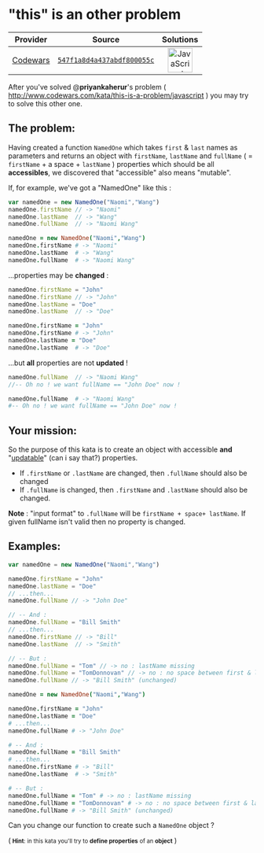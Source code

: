 [_metadata_:generated]: - "true"

# "this" is an other problem

<!-- INFO TABLE BEGIN -->

| Provider                                        | Source                                                                               | Solutions                                                                                                                                                    |
| :---------------------------------------------: | :----------------------------------------------------------------------------------: | :----------------------------------------------------------------------------------------------------------------------------------------------------------: |
| [Codewars](../../../docs/providers/Codewars.md) | [`547f1a8d4a437abdf800055c`](https://www.codewars.com/kata/547f1a8d4a437abdf800055c) | [<img src="https://res.cloudinary.com/rascaltwo/image/upload/v1631924076/javascript_ehszr7.svg" alt="JavaScript" title="JavaScript" width="50" />](solve.js) |

<!-- INFO TABLE END -->

After you've solved @**priyankaherur**'s problem ( http://www.codewars.com/kata/this-is-a-problem/javascript ) you may try to solve this other one.

## The problem:

Having created a function `NamedOne` which takes `first` & `last` names as parameters and returns an object with `firstName`, `lastName` and `fullName` ( = `firstName` + a space + `lastName` ) properties which should be all **accessibles**, we discovered that "accessible" also means "mutable".

If, for example, we've got a "NamedOne" like this :
```javascript
var namedOne = new NamedOne("Naomi","Wang")
namedOne.firstName // -> "Naomi"
namedOne.lastName  // -> "Wang"
namedOne.fullName  // -> "Naomi Wang"
```
```coffeescript
namedOne = new NamedOne("Naomi","Wang")
namedOne.firstName # -> "Naomi"
namedOne.lastName  # -> "Wang"
namedOne.fullName  # -> "Naomi Wang"
```
...properties may be **changed** :
```javascript
namedOne.firstName = "John"
namedOne.firstName // -> "John"
namedOne.lastName = "Doe"
namedOne.lastName  // -> "Doe"
```
```coffeescript
namedOne.firstName = "John"
namedOne.firstName # -> "John"
namedOne.lastName = "Doe"
namedOne.lastName  # -> "Doe"
```
...but **all** properties are not **updated** !

```javascript
namedOne.fullName  // -> "Naomi Wang" 
//-- Oh no ! we want fullName == "John Doe" now !
```
```coffeescript
namedOne.fullName  # -> "Naomi Wang" 
#-- Oh no ! we want fullName == "John Doe" now !
```

## Your mission: 

So the purpose of this kata is to create an object with accessible **and** "<u>updatable</u>" (can i say that?) properties.

* If `.firstName` or `.lastName` are changed, then `.fullName` should also be changed
* If `.fullName` is changed, then `.firstName` and `.lastName` should also be changed.

**Note** : "input format" to `.fullName` will be `firstName + space+ lastName`. If given fullName isn't valid then no property is changed.

## Examples:
```javascript
var namedOne = new NamedOne("Naomi","Wang")

namedOne.firstName = "John"
namedOne.lastName = "Doe"
// ...then...
namedOne.fullName // -> "John Doe"

// -- And :
namedOne.fullName = "Bill Smith"
// ...then...
namedOne.firstName // -> "Bill"
namedOne.lastName  // -> "Smith"

// -- But :
namedOne.fullName = "Tom" // -> no : lastName missing
namedOne.fullName = "TomDonnovan" // -> no : no space between first & last names
namedOne.fullName // -> "Bill Smith" (unchanged)
```
```coffeescript
namedOne = new NamedOne("Naomi","Wang")

namedOne.firstName = "John"
namedOne.lastName = "Doe"
# ...then...
namedOne.fullName # -> "John Doe"

# -- And :
namedOne.fullName = "Bill Smith"
# ...then...
namedOne.firstName # -> "Bill"
namedOne.lastName  # -> "Smith"

# -- But :
namedOne.fullName = "Tom" # -> no : lastName missing
namedOne.fullName = "TomDonnovan" # -> no : no space between first & last names
namedOne.fullName # -> "Bill Smith" (unchanged)
```

Can you change our function to create such a `NamedOne` object ?

(<small> **Hint**: in this kata you'll try to **define properties** of an **object**</small> )

